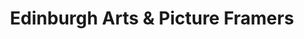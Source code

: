 ---
title: "Edinburgh Arts & Picture Framers"
url: /edinburgh/edinburgh-arts-and-picture-framers-bangor-road/
shop: frame
---